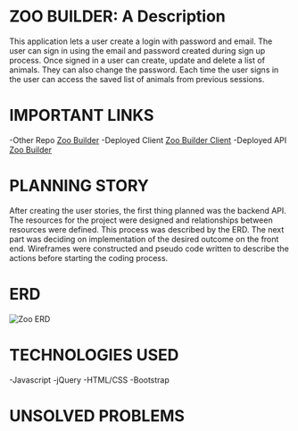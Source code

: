 # ZOO BUILDER: A Description
This application lets a user create a login with password and email.  The user can sign in using the email and password created during sign up process.  Once signed in a user can create, update and delete a list of animals. They can also change the password. Each time the user signs in the user can access the saved list of animals from previous sessions.  
# IMPORTANT LINKS
-Other Repo [Zoo Builder](https://github.com/arnau321/zoo-builder-client)
-Deployed Client [Zoo Builder Client](https://arnau321.github.io/zoo-builder-client/)
-Deployed API [Zoo Builder]()
# PLANNING STORY
After creating the user stories, the first thing planned was the backend API. The resources for the project were designed and relationships between resources were defined.  This process was described by the ERD.  The next part was deciding on implementation of the desired outcome on the front end. Wireframes were constructed and pseudo code written to describe the actions before starting the coding process.
# ERD
![Zoo ERD](https://i.imgur.com/eV6ZhLT.jpg) 
# TECHNOLOGIES USED
-Javascript
-jQuery
-HTML/CSS
-Bootstrap
# UNSOLVED PROBLEMS
